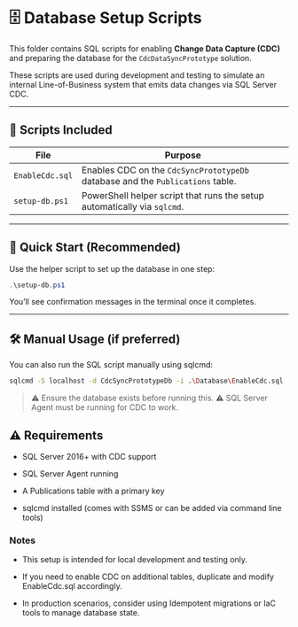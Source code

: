 # 🗄️ Database Setup Scripts

This folder contains SQL scripts for enabling **Change Data Capture (CDC)** and preparing the database for the `CdcDataSyncPrototype` solution.

These scripts are used during development and testing to simulate an internal Line-of-Business system that emits data changes via SQL Server CDC.

---

## 📜 Scripts Included

| File              | Purpose                                                                 |
|-------------------|--------------------------------------------------------------------------|
| `EnableCdc.sql`   | Enables CDC on the `CdcSyncPrototypeDb` database and the `Publications` table. |
| `setup-db.ps1`    | PowerShell helper script that runs the setup automatically via `sqlcmd`. |

---

## 🚀 Quick Start (Recommended)

Use the helper script to set up the database in one step:

```powershell
.\setup-db.ps1
```
You’ll see confirmation messages in the terminal once it completes.

---

## 🛠 Manual Usage (if preferred)

You can also run the SQL script manually using sqlcmd:

```bash
sqlcmd -S localhost -d CdcSyncPrototypeDb -i .\Database\EnableCdc.sql
```

> ⚠️ Ensure the database exists before running this.
⚠️ SQL Server Agent must be running for CDC to work.

## ⚠️ Requirements

* SQL Server 2016+ with CDC support

* SQL Server Agent running

* A Publications table with a primary key

* sqlcmd installed (comes with SSMS or can be added via command line tools)

### Notes

* This setup is intended for local development and testing only.

* If you need to enable CDC on additional tables, duplicate and modify EnableCdc.sql accordingly.

* In production scenarios, consider using Idempotent migrations or IaC tools to manage database state.